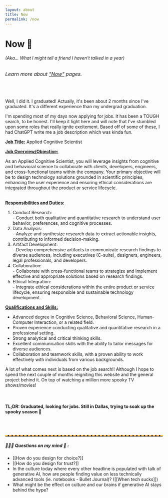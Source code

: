```yaml
---
layout: about
title: Now
permalink: /now
---
```



# Now 🥂

###### (Aka... What I might tell a friend I haven't talked in a year)
<h6 style="font-size: 16px"> Learn more about <a href="https://nownownow.com/about"> "Now"</a> pages.</h6>

<br>

Well, I did it. I graduated! Actually, it's been about 2 months since I've graduated. It's a different experience than my undergrad graduation. 

I'm spending most of my days now applying for jobs. It has been a TOUGH search, to be honest. I'll keep it light here and will note that I've stumbled upon some roles that really ignite excitement. Based off of some of these, I had ChatGPT write me a job description which was kinda fun.

<p style="font-size: 14px">
<strong style="text-decoration: underline">Job Title:</strong> Applied Cognitive Scientist
<br>

<strong style="text-decoration: underline">Job Overview/Objective:</strong>

As an Applied Cognitive Scientist, you will leverage insights from cognitive and behavioral science to collaborate with clients, developers, engineers, and cross-functional teams within the company. Your primary objective will be to design technology solutions grounded in scientific principles, enhancing the user experience and ensuring ethical considerations are integrated throughout the product or service lifecycle.
<br><br>

<strong style="text-decoration: underline">Responsibilities and Duties:</strong>
<br>
<ol style="font-size: 14px">
    <li>Conduct Research:</li>
    - Conduct both qualitative and quantitative research to understand user behavior, preferences, and cognitive processes.
    <li>Data Analysis:</li> 
    - Analyze and synthesize research data to extract actionable insights, contributing to informed decision-making.
    <li>Artifact Development:</li>
    - Develop comprehensive artifacts to communicate research findings to diverse audiences, including executives (C-suite), designers, engineers, legal professionals, and developers.
    <li>Collaboration:</li>
    - Collaborate with cross-functional teams to strategize and implement effective and appropriate solutions based on research findings.
    <li>Ethical Integration:</li>
    - Integrate ethical considerations within the entire product or service lifecycle, ensuring responsible and sustainable technology development.
</ol>
</p>

<p style="font-size: 14px">

<strong style="font-size:14px; text-decoration: underline">Qualifications and Skills:</strong>
<ul style="font-size: 14px">
<li>Advanced degree in Cognitive Science, Behavioral Science, Human-Computer Interaction, or a related field.</li>
<li>Proven experience conducting qualitative and quantitative research in a professional setting.</li>
<li>Strong analytical and critical thinking skills.</li>
<li>Excellent communication skills with the ability to tailor messages for diverse audiences.</li>
<li>Collaboration and teamwork skills, with a proven ability to work effectively with individuals from various backgrounds.</li>
</ul>
</p>

A lot of what comes next is based on the job search!! Although I hope to spend the next couple of months reigniting this website and the general project behind it. On top of watching a million more spooky TV shows/movies! 


<br>

#### TL;DR: Graduated, looking for jobs. Still in Dallas, trying to soak up the spooky season 🎃 

<br>
<br>

<hr style="border-top: 4px dashed #ffb43c;">

##### 🙋🏽‍♀️ Questions on my mind 🤔 : 
- [[How do you design for choice?]]
- [[How do you design for trust?]]
- In the culture today where every other headline is populated with talk of generative AI, how are people finding value on less technically advanced tools (ie. notebooks - Bullet Journal)? ([[When tech sucks]])
- What might be the effect on culture and our brains if generative AI stays behind the hype? 




<br><br>





